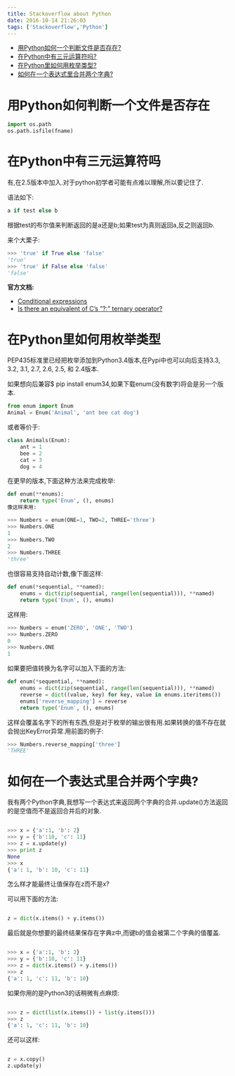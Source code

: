 ```yaml
---
title: Stackoverflow about Python
date: 2016-10-14 21:26:03
tags: ['Stackoverflow','Python']
---
```

- [用Python如何一个判断文件是否存在?](#用Python如何判断一个文件是否存在)
- [在Python中有三元运算符吗?](#在Python中有三元运算符吗)
- [在Python里如何用枚举类型?](#在Python里如何用枚举类型)
- [如何在一个表达式里合并两个字典?](#如何在一个表达式里合并两个字典)

<!-- more -->
# 用Python如何判断一个文件是否存在
```Python
import os.path
os.path.isfile(fname)
```
# 在Python中有三元运算符吗
有,在2.5版本中加入.对于python初学者可能有点难以理解,所以要记住了.

语法如下:
```Python
a if test else b
```
根据test的布尔值来判断返回的是a还是b;如果test为真则返回a,反之则返回b.

来个大栗子:
```Python
>>> 'true' if True else 'false'
'true'
>>> 'true' if False else 'false'
'false'
```
**官方文档:**

- [Conditional expressions](https://docs.python.org/3/reference/expressions.html#conditional-expressions)
- [Is there an equivalent of C’s ”?:” ternary operator?](https://docs.python.org/3.3/faq/programming.html#is-there-an-equivalent-of-c-s-ternary-operator)

# 在Python里如何用枚举类型
PEP435标准里已经把枚举添加到Python3.4版本,在Pypi中也可以向后支持3.3, 3.2, 3.1, 2.7, 2.6, 2.5, 和 2.4版本.

如果想向后兼容$ pip install enum34,如果下载enum(没有数字)将会是另一个版本.
```Python
from enum import Enum
Animal = Enum('Animal', 'ant bee cat dog')
```
或者等价于:
```Python
class Animals(Enum):
    ant = 1
    bee = 2
    cat = 3
    dog = 4
```
在更早的版本,下面这种方法来完成枚举:
```Python
def enum(**enums):
    return type('Enum', (), enums)
像这样来用:

>>> Numbers = enum(ONE=1, TWO=2, THREE='three')
>>> Numbers.ONE
1
>>> Numbers.TWO
2
>>> Numbers.THREE
'three'
```
也很容易支持自动计数,像下面这样:
```Python
def enum(*sequential, **named):
    enums = dict(zip(sequential, range(len(sequential))), **named)
    return type('Enum', (), enums)
```
这样用:
```Python
>>> Numbers = enum('ZERO', 'ONE', 'TWO')
>>> Numbers.ZERO
0
>>> Numbers.ONE
1
```
如果要把值转换为名字可以加入下面的方法:
```Python
def enum(*sequential, **named):
    enums = dict(zip(sequential, range(len(sequential))), **named)
    reverse = dict((value, key) for key, value in enums.iteritems())
    enums['reverse_mapping'] = reverse
    return type('Enum', (), enums)
```
这样会覆盖名字下的所有东西,但是对于枚举的输出很有用.如果转换的值不存在就会抛出KeyError异常.用前面的例子:
```Python
>>> Numbers.reverse_mapping['three']
'THREE'
```
# 如何在一个表达式里合并两个字典?
我有两个Python字典,我想写一个表达式来返回两个字典的合并.update()方法返回的是空值而不是返回合并后的对象.
```Python

>>> x = {'a':1, 'b': 2}
>>> y = {'b':10, 'c': 11}
>>> z = x.update(y)
>>> print z
None
>>> x
{'a': 1, 'b': 10, 'c': 11}
```
怎么样才能最终让值保存在z而不是x?

可以用下面的方法:
```Python

z = dict(x.items() + y.items())
```
最后就是你想要的最终结果保存在字典z中,而键b的值会被第二个字典的值覆盖.
```Python

>>> x = {'a':1, 'b': 2}
>>> y = {'b':10, 'c': 11}
>>> z = dict(x.items() + y.items())
>>> z
{'a': 1, 'c': 11, 'b': 10}
```
如果你用的是Python3的话稍微有点麻烦:
```Python

>>> z = dict(list(x.items()) + list(y.items()))
>>> z
{'a': 1, 'c': 11, 'b': 10}
```
还可以这样:
```Python

z = x.copy()
z.update(y)
```
